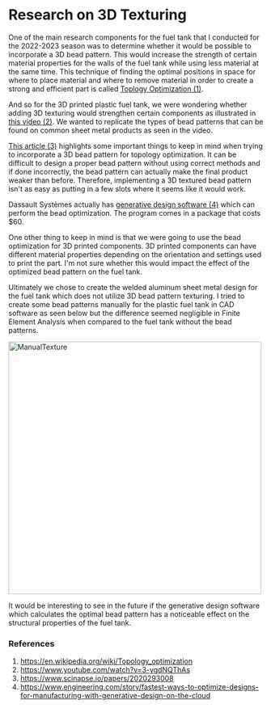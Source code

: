 # Research on 3D Texturing

One of the main research components for the fuel tank that I conducted for the 2022-2023 season was to determine whether it would be possible to incorporate a 3D bead pattern. This would increase the strength of certain material properties for the walls of the fuel tank while using less material at the same time. This technique of finding the optimal positions in space for where to place material and where to remove material in order to create a strong and efficient part is called [Toplogy Optimization (1)](https://en.wikipedia.org/wiki/Topology_optimization).

And so for the 3D printed plastic fuel tank, we were wondering whether adding 3D texturing would strengthen certain components as illustrated in [this video (2)](https://www.youtube.com/watch?v=3-ygdNQThAs). We wanted to replicate the types of bead patterns that can be found on common sheet metal products as seen in the video.

[This article (3)](https://www.scinapse.io/papers/2020293008) highlights some important things to keep in mind when trying to incorporate a 3D bead pattern for topology optimization. It can be difficult to design a proper bead pattern without using correct methods and if done incorrectly, the bead pattern can actually make the final product weaker than before. Therefore, implementing a 3D textured bead pattern isn't as easy as putting in a few slots where it seems like it would work. 

Dassault Systèmes actually has [generative design software (4)](https://www.engineering.com/story/fastest-ways-to-optimize-designs-for-manufacturing-with-generative-design-on-the-cloud) which can perform the bead optimization. The program comes in a package that costs $60. 

One other thing to keep in mind is that we were going to use the bead optimization for 3D printed components. 3D printed components can have different material properties depending on the orientation and settings used to print the part. I'm not sure whether this would impact the effect of the optimized bead pattern on the fuel tank.

Ultimately we chose to create the welded aluminum sheet metal design for the fuel tank which does not utilize 3D bead pattern texturing. I tried to create some bead patterns manually for the plastic fuel tank in CAD software as seen below but the difference seemed negligible in Finite Element Analysis when compared to the fuel tank without the bead patterns. 

<p align="left">
  <img src="./Media/FEACompression.png" alt="ManualTexture" width="500">
</p>

It would be interesting to see in the future if the generative design software which calculates the optimal bead pattern has a noticeable effect on the structural properties of the fuel tank.

### References
1) https://en.wikipedia.org/wiki/Topology_optimization
2) https://www.youtube.com/watch?v=3-ygdNQThAs
3) https://www.scinapse.io/papers/2020293008
4) https://www.engineering.com/story/fastest-ways-to-optimize-designs-for-manufacturing-with-generative-design-on-the-cloud
